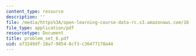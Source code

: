```yaml
---
content_type: resource
description: ''
file: /media/https%3A/open-learning-course-data-rc.s3.amazonaws.com/16-13-aerodynamics-of-viscous-fluids-fall-2003/a73249df10a798548cf3c36477178a44_problem_set_6.pdf
file_type: application/pdf
resourcetype: Document
title: problem_set_6.pdf
uid: a73249df-10a7-9854-8cf3-c36477178a44
---
```

